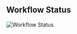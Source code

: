 ## Workflow Status

![Workflow Status](https://img.shields.io/github/actions/workflow/status/BiTGApps/microG-Installer/microG.yml?branch=master&label=microG%20Build&style=for-the-badge)
